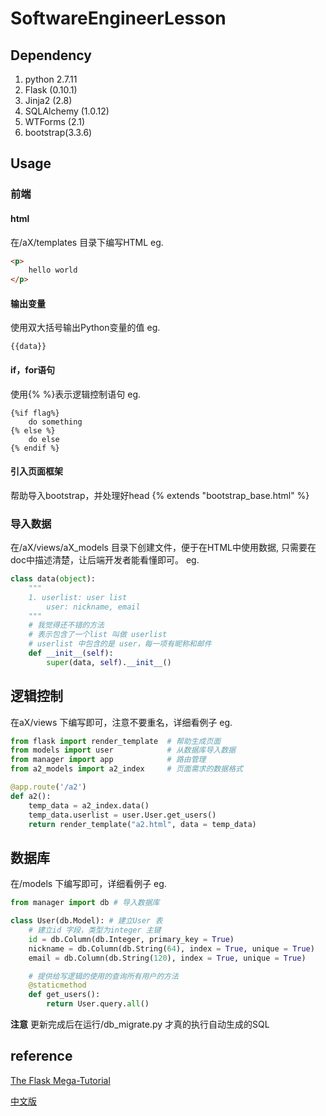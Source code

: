 # SoftwareEngineerLesson

## Dependency
1. python 2.7.11
2. Flask (0.10.1)
3. Jinja2 (2.8)
4. SQLAlchemy (1.0.12)
5. WTForms (2.1)
6. bootstrap(3.3.6)

## Usage

### 前端

#### html
在/aX/templates 目录下编写HTML
eg.
```HTML
<p>
    hello world
</p>
```
#### 输出变量
使用双大括号输出Python变量的值
eg.
```
{{data}}
```
#### if，for语句
使用{% %}表示逻辑控制语句
eg.
```
{%if flag%}
    do something
{% else %}
    do else
{% endif %}
```

#### 引入页面框架
帮助导入bootstrap，并处理好head
{% extends "bootstrap_base.html" %}

### 导入数据
在/aX/views/aX_models 目录下创建文件，便于在HTML中使用数据, 只需要在doc中描述清楚，让后端开发者能看懂即可。
eg.
```python
class data(object):
    """
    1. userlist: user list
        user: nickname, email
    """
    # 我觉得还不错的方法
    # 表示包含了一个list 叫做 userlist
    # userlist 中包含的是 user，每一项有昵称和邮件
    def __init__(self):
        super(data, self).__init__()
```

## 逻辑控制
在aX/views 下编写即可，注意不要重名，详细看例子
eg.
```python
from flask import render_template  # 帮助生成页面
from models import user            # 从数据库导入数据
from manager import app            # 路由管理
from a2_models import a2_index     # 页面需求的数据格式

@app.route('/a2')
def a2():
    temp_data = a2_index.data()
    temp_data.userlist = user.User.get_users()
    return render_template("a2.html", data = temp_data)
```

## 数据库
在/models 下编写即可，详细看例子
eg.
```python
from manager import db # 导入数据库

class User(db.Model): # 建立User 表
    # 建立id 字段，类型为integer 主键
    id = db.Column(db.Integer, primary_key = True)
    nickname = db.Column(db.String(64), index = True, unique = True)
    email = db.Column(db.String(120), index = True, unique = True)

    # 提供给写逻辑的使用的查询所有用户的方法
    @staticmethod
    def get_users():
        return User.query.all()
```
**注意**
更新完成后在运行/db_migrate.py 才真的执行自动生成的SQL

## reference
[The Flask Mega-Tutorial](http://blog.miguelgrinberg.com/post/the-flask-mega-tutorial-part-i-hello-world)

[中文版](http://www.pythondoc.com/flask-mega-tutorial/#)
